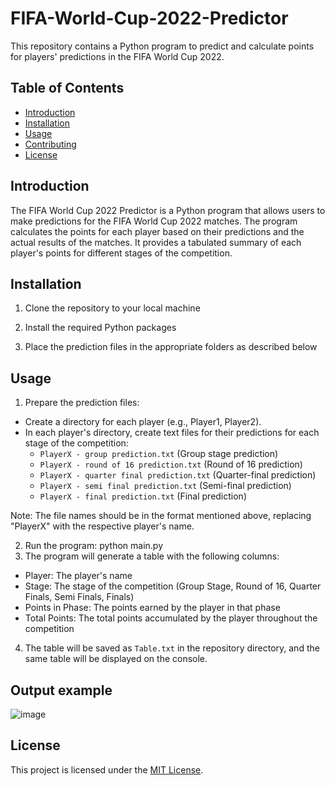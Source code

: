 # FIFA-World-Cup-2022-Predictor

This repository contains a Python program to predict and calculate points for players' predictions in the FIFA World Cup 2022.

## Table of Contents

- [Introduction](#introduction)
- [Installation](#installation)
- [Usage](#usage)
- [Contributing](#contributing)
- [License](#license)

## Introduction

The FIFA World Cup 2022 Predictor is a Python program that allows users to make predictions for the FIFA World Cup 2022 matches. The program calculates the points for each player based on their predictions and the actual results of the matches. It provides a tabulated summary of each player's points for different stages of the competition.

## Installation

1. Clone the repository to your local machine
2. Install the required Python packages

3. Place the prediction files in the appropriate folders as described below

## Usage

1. Prepare the prediction files:
- Create a directory for each player (e.g., Player1, Player2).
- In each player's directory, create text files for their predictions for each stage of the competition:
  - `PlayerX - group prediction.txt` (Group stage prediction)
  - `PlayerX - round of 16 prediction.txt` (Round of 16 prediction)
  - `PlayerX - quarter final prediction.txt` (Quarter-final prediction)
  - `PlayerX - semi final prediction.txt` (Semi-final prediction)
  - `PlayerX - final prediction.txt` (Final prediction)

Note: The file names should be in the format mentioned above, replacing "PlayerX" with the respective player's name.

2. Run the program: python main.py
3. The program will generate a table with the following columns:
- Player: The player's name
- Stage: The stage of the competition (Group Stage, Round of 16, Quarter Finals, Semi Finals, Finals)
- Points in Phase: The points earned by the player in that phase
- Total Points: The total points accumulated by the player throughout the competition

4. The table will be saved as `Table.txt` in the repository directory, and the same table will be displayed on the console.

## Output example
![image](https://github.com/8Altair/FIFA-World-Cup-2022-Predictor/assets/109831705/3b794a45-8abd-457d-9b2a-b958d40a42b3)


## License
This project is licensed under the [MIT License](LICENSE).



